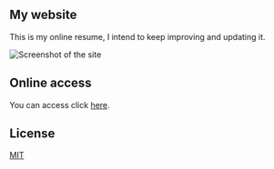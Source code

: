 ## My website
This is my online resume, I intend to keep improving and updating it.

![Screenshot of the site](https://raw.githubusercontent.com/iammateus/iammateus/readme/assets/img/screenshot.png)


## Online access
You can access click [here](https://mateus.art.br/).

## License

[MIT](https://github.com/iammateus/iammateus/blob/master/LICENSE)
